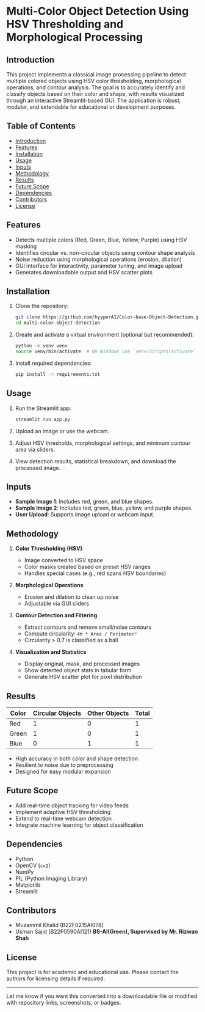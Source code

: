 # Multi-Color Object Detection Using HSV Thresholding and Morphological Processing

## Introduction

This project implements a classical image processing pipeline to detect multiple colored objects using HSV color thresholding, morphological operations, and contour analysis. The goal is to accurately identify and classify objects based on their color and shape, with results visualized through an interactive Streamlit-based GUI. The application is robust, modular, and extendable for educational or development purposes.

## Table of Contents

* [Introduction](#introduction)
* [Features](#features)
* [Installation](#installation)
* [Usage](#usage)
* [Inputs](#inputs)
* [Methodology](#methodology)
* [Results](#results)
* [Future Scope](#future-scope)
* [Dependencies](#dependencies)
* [Contributors](#contributors)
* [License](#license)

## Features

* Detects multiple colors (Red, Green, Blue, Yellow, Purple) using HSV masking
* Identifies circular vs. non-circular objects using contour shape analysis
* Noise reduction using morphological operations (erosion, dilation)
* GUI interface for interactivity, parameter tuning, and image upload
* Generates downloadable output and HSV scatter plots

## Installation

1. Clone the repository:

   ```bash
   git clone https://github.com/hyyperAI/Color-base-Object-Detection.git
   cd multi-color-object-detection
   ```

2. Create and activate a virtual environment (optional but recommended):

   ```bash
   python -m venv venv
   source venv/bin/activate  # On Windows use `venv\Scripts\activate`
   ```

3. Install required dependencies:

   ```bash
   pip install -r requirements.txt
   ```

## Usage

1. Run the Streamlit app:

   ```bash
   streamlit run app.py
   ```

2. Upload an image or use the webcam.

3. Adjust HSV thresholds, morphological settings, and minimum contour area via sliders.

4. View detection results, statistical breakdown, and download the processed image.

## Inputs

* **Sample Image 1**: Includes red, green, and blue shapes.
* **Sample Image 2**: Includes red, green, blue, yellow, and purple shapes.
* **User Upload**: Supports image upload or webcam input.

## Methodology

1. **Color Thresholding (HSV)**

   * Image converted to HSV space
   * Color masks created based on preset HSV ranges
   * Handles special cases (e.g., red spans HSV boundaries)

2. **Morphological Operations**

   * Erosion and dilation to clean up noise
   * Adjustable via GUI sliders

3. **Contour Detection and Filtering**

   * Extract contours and remove small/noise contours
   * Compute circularity: `4π * Area / Perimeter²`
   * Circularity > 0.7 is classified as a ball

4. **Visualization and Statistics**

   * Display original, mask, and processed images
   * Show detected object stats in tabular form
   * Generate HSV scatter plot for pixel distribution

## Results

| Color | Circular Objects | Other Objects | Total |
| ----- | ---------------- | ------------- | ----- |
| Red   | 1                | 0             | 1     |
| Green | 1                | 0             | 1     |
| Blue  | 0                | 1             | 1     |

* High accuracy in both color and shape detection
* Resilient to noise due to preprocessing
* Designed for easy modular expansion

## Future Scope

* Add real-time object tracking for video feeds
* Implement adaptive HSV thresholding
* Extend to real-time webcam detection
* Integrate machine learning for object classification

## Dependencies

* Python
* OpenCV (`cv2`)
* NumPy
* PIL (Python Imaging Library)
* Matplotlib
* Streamlit

## Contributors

* Muzammil Khalid (B22F0215AI078)
* Usman Sajid (B22F0590AI121)
  **BS-AI(Green), Supervised by Mr. Rizwan Shah**

## License

This project is for academic and educational use. Please contact the authors for licensing details if required.

---

Let me know if you want this converted into a downloadable file or modified with repository links, screenshots, or badges.

